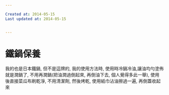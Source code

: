 ```yaml
---

Created at: 2014-05-15
Last updated at: 2014-05-15


---
```


# 鐵鍋保養


我的也是日本鐵鍋, 但不是這牌的, 我的使用方法時, 使用時冷鍋冷油,讓油均勻塗佈就是潤鍋了, 不用再潤鍋(把油潤過倒起來, 再倒油下去, 個人覺得多此一舉), 使用後直接菜瓜布刷乾淨, 不用清潔劑, 然後烤乾, 使用紙巾沾油擦過一遍, 再倒蓋收起來

